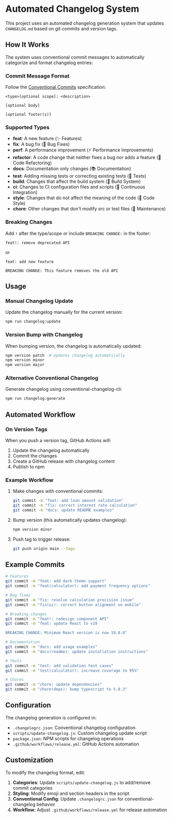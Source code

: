 # Automated Changelog System

This project uses an automated changelog generation system that updates `CHANGELOG.md` based on git commits and version tags.

## How It Works

The system uses conventional commit messages to automatically categorize and format changelog entries:

### Commit Message Format

Follow the [Conventional Commits](https://conventionalcommits.org/) specification:

```
<type>[optional scope]: <description>

[optional body]

[optional footer(s)]
```

### Supported Types

- **feat**: A new feature (✨ Features)
- **fix**: A bug fix (🐛 Bug Fixes)
- **perf**: A performance improvement (⚡ Performance Improvements)
- **refactor**: A code change that neither fixes a bug nor adds a feature (🔨 Code Refactoring)
- **docs**: Documentation only changes (📚 Documentation)
- **test**: Adding missing tests or correcting existing tests (🧪 Tests)
- **build**: Changes that affect the build system (🔧 Build System)
- **ci**: Changes to CI configuration files and scripts (🔧 Continuous Integration)
- **style**: Changes that do not affect the meaning of the code (🧹 Code Style)
- **chore**: Other changes that don't modify src or test files (🧹 Maintenance)

### Breaking Changes

Add `!` after the type/scope or include `BREAKING CHANGE:` in the footer:

```
feat!: remove deprecated API
```

or

```
feat: add new feature

BREAKING CHANGE: This feature removes the old API
```

## Usage

### Manual Changelog Update

Update the changelog manually for the current version:

```bash
npm run changelog:update
```

### Version Bump with Changelog

When bumping version, the changelog is automatically updated:

```bash
npm version patch  # Updates changelog automatically
npm version minor
npm version major
```

### Alternative Conventional Changelog

Generate changelog using conventional-changelog-cli:

```bash
npm run changelog:generate
```

## Automated Workflow

### On Version Tags

When you push a version tag, GitHub Actions will:

1. Update the changelog automatically
2. Commit the changes
3. Create a GitHub release with changelog content
4. Publish to npm

### Example Workflow

1. Make changes with conventional commits:
   ```bash
   git commit -m "feat: add loan amount validation"
   git commit -m "fix: correct interest rate calculation"
   git commit -m "docs: update README examples"
   ```

2. Bump version (this automatically updates changelog):
   ```bash
   npm version minor
   ```

3. Push tag to trigger release:
   ```bash
   git push origin main --tags
   ```

## Example Commits

```bash
# Features
git commit -m "feat: add dark theme support"
git commit -m "feat(calculator): add payment frequency options"

# Bug fixes
git commit -m "fix: resolve calculation precision issue"
git commit -m "fix(ui): correct button alignment on mobile"

# Breaking changes
git commit -m "feat!: redesign component API"
git commit -m "feat: update React to v19

BREAKING CHANGE: Minimum React version is now 19.0.0"

# Documentation
git commit -m "docs: add usage examples"
git commit -m "docs(readme): update installation instructions"

# Tests
git commit -m "test: add validation test cases"
git commit -m "test(calculator): increase coverage to 95%"

# Chores
git commit -m "chore: update dependencies"
git commit -m "chore(deps): bump typescript to 5.8.3"
```

## Configuration

The changelog generation is configured in:

- `.changelogrc.json`: Conventional changelog configuration
- `scripts/update-changelog.js`: Custom changelog update script
- `package.json`: NPM scripts for changelog operations
- `.github/workflows/release.yml`: GitHub Actions automation

## Customization

To modify the changelog format, edit:

1. **Categories**: Update `scripts/update-changelog.js` to add/remove commit categories
2. **Styling**: Modify emoji and section headers in the script
3. **Conventional Config**: Update `.changelogrc.json` for conventional-changelog behavior
4. **Workflow**: Adjust `.github/workflows/release.yml` for release automation
